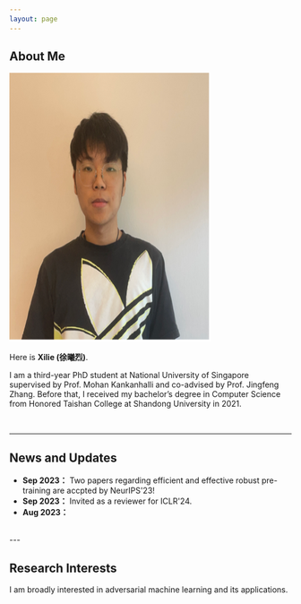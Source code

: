```yaml
---
layout: page
---
```


## About Me

<img src="/images/me.png" class="floatpic" width="360" height="480">

Here is **Xilie (徐曦烈)**.

I am a third-year PhD student at National University of Singapore supervised by Prof. Mohan Kankanhalli and co-advised by Prof. Jingfeng Zhang. Before that, I received my bachelor’s degree in Computer Science from Honored Taishan College at Shandong University in 2021.

<br>

<!-- ## Academic Background -->

<!-- **<font color='red'>[Highlight]</font> I am looking for PhD to start in 2025 Fall. Contact me if you have any leads!** -->


<!-- - **Sep 2017 - June 2021:** Honored Taishan College, Shandong University (BEng) -->
<!-- - **Aug 2021 - Present:** School of Computing National University of Singapore (PhD Candidate) -->

<!-- <br> -->


---

## News and Updates

- **Sep 2023：** Two papers regarding efficient and effective robust pre-training are accpted by NeurIPS'23!
- **Sep 2023：** Invited as a reviewer for ICLR'24.
- **Aug 2023：** 

<br>
---

## Research Interests

I am broadly interested in adversarial machine learning and its applications.  <br/>

<br>

